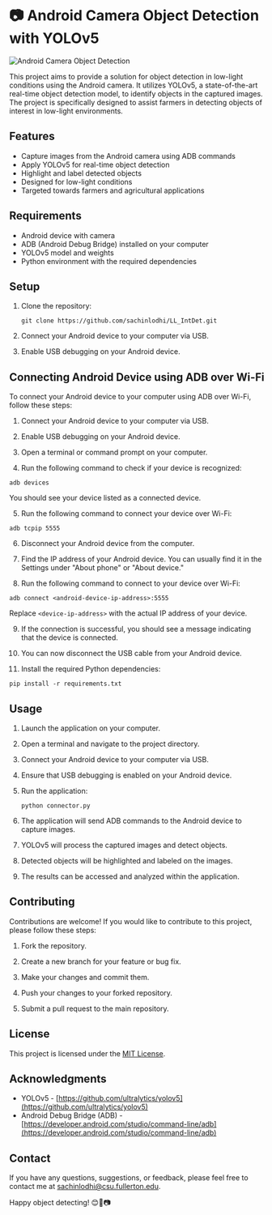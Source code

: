 # 📷 Android Camera Object Detection with YOLOv5

![Android Camera Object Detection](https://www.google.com/url?sa=i&url=https%3A%2F%2Fwww.v7labs.com%2Fblog%2Fyolo-object-detection&psig=AOvVaw3WYZzLRl52VRW9TMTGKEbi&ust=1692687049033000&source=images&cd=vfe&opi=89978449&ved=0CA8QjRxqFwoTCKC-ruSU7YADFQAAAAAdAAAAABAE)

This project aims to provide a solution for object detection in low-light conditions using the Android camera. It utilizes YOLOv5, a state-of-the-art real-time object detection model, to identify objects in the captured images. The project is specifically designed to assist farmers in detecting objects of interest in low-light environments.

## Features

- Capture images from the Android camera using ADB commands
- Apply YOLOv5 for real-time object detection
- Highlight and label detected objects
- Designed for low-light conditions
- Targeted towards farmers and agricultural applications

## Requirements

- Android device with camera
- ADB (Android Debug Bridge) installed on your computer
- YOLOv5 model and weights
- Python environment with the required dependencies

## Setup

1. Clone the repository:

   ```
   git clone https://github.com/sachinlodhi/LL_IntDet.git
   ```

2. Connect your Android device to your computer via USB.



3. Enable USB debugging on your Android device.


## Connecting Android Device using ADB over Wi-Fi

To connect your Android device to your computer using ADB over Wi-Fi, follow these steps:

1. Connect your Android device to your computer via USB.

2. Enable USB debugging on your Android device.

3. Open a terminal or command prompt on your computer.

4. Run the following command to check if your device is recognized:
```shell
adb devices
```
You should see your device listed as a connected device.

5. Run the following command to connect your device over Wi-Fi:
```shell
adb tcpip 5555
```


6. Disconnect your Android device from the computer.

7. Find the IP address of your Android device. You can usually find it in the Settings under "About phone" or "About device."

8. Run the following command to connect to your device over Wi-Fi:

```shell
adb connect <android-device-ip-address>:5555
```
Replace `<device-ip-address>` with the actual IP address of your device.

9. If the connection is successful, you should see a message indicating that the device is connected.

10. You can now disconnect the USB cable from your Android device.

11. Install the required Python dependencies:

   ```
   pip install -r requirements.txt
   ```

## Usage

1. Launch the application on your computer.

2. Open a terminal and navigate to the project directory.

3. Connect your Android device to your computer via USB.

4. Ensure that USB debugging is enabled on your Android device.

5. Run the application:

   ```
   python connector.py
   ```

6. The application will send ADB commands to the Android device to capture images.

7. YOLOv5 will process the captured images and detect objects.

8. Detected objects will be highlighted and labeled on the images.

9. The results can be accessed and analyzed within the application.

## Contributing

Contributions are welcome! If you would like to contribute to this project, please follow these steps:

1. Fork the repository.

2. Create a new branch for your feature or bug fix.

3. Make your changes and commit them.

4. Push your changes to your forked repository.

5. Submit a pull request to the main repository.

## License

This project is licensed under the [MIT License](LICENSE).

## Acknowledgments

- YOLOv5 - [https://github.com/ultralytics/yolov5](https://github.com/ultralytics/yolov5)
- Android Debug Bridge (ADB) - [https://developer.android.com/studio/command-line/adb](https://developer.android.com/studio/command-line/adb)

## Contact

If you have any questions, suggestions, or feedback, please feel free to contact me at [sachinlodhi@csu.fullerton.edu](mailto:sachinlodhi@csu.fullerton.edu).

Happy object detecting! 😊🌱📷
